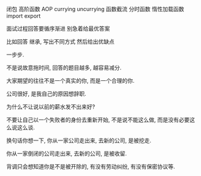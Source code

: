 闭包
高阶函数
  AOP
  currying
  uncurrying
  函数截流
  分时函数
  惰性加载函数
import export





面试过程回答要循序渐进 别急着给最优答案

比如回答 继承, 写出不同方式  然后给出优缺点

一步步.


不是说故意拖时间, 回答的题目越多, 越容易减分.




大家期望的往往不是一个真实的你, 而是一个合理的你.

公司很好, 是我自己的原因想辞职.

为什么不让说以前的薪水发不出来好?

不要让自己以一个失败者的身份去重新开始, 不是说不能这么做, 而是没有必要这么说这么谈.

换句话你想一下, 你从一家公司走出来, 去新的公司, 是被挖走.

你从一家倒闭的公司走出来, 去新的公司, 是被收留.

背调只会想知道你是不是被开除的, 有没有劳动纠纷, 有没有保密协议等.
